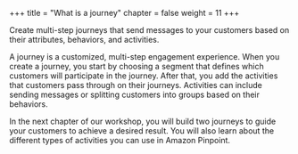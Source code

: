 +++
title = "What is a journey"
chapter = false
weight = 11
+++

Create multi-step journeys that send messages to your customers based on their attributes, behaviors, and activities.

A journey is a customized, multi-step engagement experience. When you create a journey, you start by choosing a segment that defines which customers will participate in the journey. After that, you add the activities that customers pass through on their journeys. Activities can include sending messages or splitting customers into groups based on their behaviors.

In the next chapter of our workshop, you will build two journeys to guide your customers to achieve a desired result. You will also learn about the different types of activities you can use in Amazon Pinpoint.

<!-- 
To learn more about journeys, visit [Amazon Pinpoint Journeys](https://docs.aws.amazon.com/pinpoint/latest/userguide/journeys.html) in the Amazon Pinpoint User Guide.
-->
